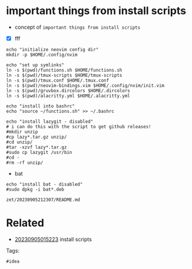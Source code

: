 # important things from install scripts

- concept of `important things from install scripts`
- [x] fff

```
echo "initialize neovim config dir"
mkdir -p $HOME/.config/nvim

echo "set up symlinks"
ln -s $(pwd)/functions.sh $HOME/functions.sh
ln -s $(pwd)/tmux-scripts $HOME/tmux-scripts
ln -s $(pwd)/tmux.conf $HOME/.tmux.conf
ln -s $(pwd)/neovim-bindings.vim $HOME/.config/nvim/init.vim
ln -s $(pwd)/gruvbox.dircolors $HOME/.dircolors
ln -s $(pwd)/alacritty.yml $HOME/.alacritty.yml

echo "install into bashrc"
echo "source ~/functions.sh" >> ~/.bashrc

echo "install lazygit - disabled"
# i can do this with the script to get github releases!
#mkdir unzip
#cp lazy*.tar.gz unzip/
#cd unzip/
#tar -xzvf lazy*.tar.gz
#sudo cp lazygit /usr/bin
#cd -
#rm -rf unzip/

```

- bat 
```
echo "install bat - disabled"
#sudo dpkg -i bat*.deb

```

` zet/20230905212307/README.md `

# Related

- [20230905015223](/zet/20230905015223/README.md) install scripts

Tags:

    #idea
